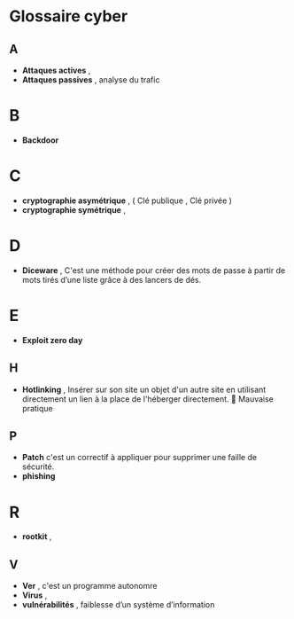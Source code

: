 # Glossaire cyber

## A
* **Attaques actives** ,  
* **Attaques passives** , analyse du trafic 

# B
* **Backdoor**

# C
* **cryptographie asymétrique** , ( Clé publique , Clé privée )
* **cryptographie symétrique** ,

# D
* **Diceware** , C'est une méthode pour créer des mots de passe à partir de mots tirés d’une liste grâce à des lancers de dés.
  
# E
* **Exploit zero day**

## H
* **Hotlinking**  , Insérer sur son site un objet d'un autre site en utilisant directement un lien à la place de l'héberger directement. 🚩 Mauvaise pratique

## P
* **Patch** c'est un correctif à appliquer pour supprimer une faille de sécurité.
* **phishing**

  
# R
* **rootkit** , 

## V
* **Ver** , c'est un programme autonomre
* **Virus** ,
*  **vulnérabilités** , faiblesse d’un système d’information
